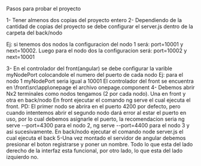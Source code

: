 Pasos para probar el proyecto

1- Tener almenos dos copias del proyecto entero
2- Dependiendo de la cantidad de copias del proyecto se debe configurar el server.js dentro de la carpeta del back/nodo

  Ej: si tenemos dos nodos la configuracion del nodo 1 será: port=10001 y next=10002.
      Luego para el nodo dos la configuracion será: port=10002 y next=10001

3- En el controlador del front(angular) se debe configurar la varible myNodePort colocandole el numero del puerto de cada nodo
 Ej: para el nodo 1 myNodePort seria igual a 10001
 El controlador del front se encuentra en \front\src\app\onepage el archivo onepage.component
4- Debemos abrir Nx2 terminales como nodos tengamos (2 por cada nodo). 
    Una en front y otra en back/nodo
    En front ejecutar el comando ng serve el cual ejecuta el front. PD: El primer nodo se abrira en el puerto 4200 por defecto, pero cuando intentemos abrir el segundo nodo dará error al estar el puerto en uso, por lo cual debemos asignarle el puerto, la recomendacion seria ng serve --port=4300 para el nodo 2, ng serve --port=4400  para el nodo 3 y asi sucesivamente.
    En back/nodo ejecutar el comando node server.js el cual ejecuta el back
5-Una vez montado el servidor de angular debemos presionar el boton registrarse y poner un nombre. Todo lo que esta del lado derecho de la interfaz esta funcional, por otro lado, lo que esta del lado izquierdo no.

